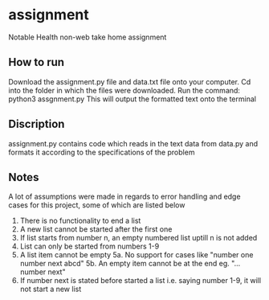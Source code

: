 # assignment
Notable Health non-web take home assignment

## How to run
Download the assignment.py file and data.txt file onto your computer. Cd into the folder in which the files were downloaded. Run the command:
python3 assgnment.py
This will output the formatted text onto the terminal

## Discription
assignment.py contains code which reads in the text data from data.py and formats it according to the specifications of the problem

## Notes
A lot of assumptions were made in regards to error handling and edge cases for this project, some of which are listed below
1. There is no functionality to end a list
2. A new list cannot be started after the first one
3. If list starts from number n, an empty numbered list uptill n is not added
4. List can only be started from numbers 1-9
5. A list item cannot be empty
  5a. No support for cases like "number one number next abcd"
  5b. An empty item cannot be at the end eg. "... number next"
6. If number next is stated before started a list i.e. saying number 1-9, it will not start a new list
